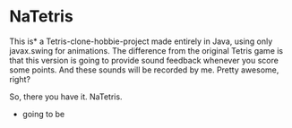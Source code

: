 NaTetris
========

This is* a Tetris-clone-hobbie-project made entirely in Java, using only javax.swing for animations. The difference from the original Tetris game is that this version is going to provide sound feedback whenever you score some points. And these sounds will be recorded by me. Pretty awesome, right?

So, there you have it. NaTetris. 

* going to be
